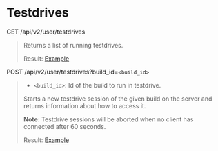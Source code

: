 # Testdrives

GET /api/v2/user/testdrives
>
>Returns a list of running testdrives.
>
>Result: [Example](testdrives.xml)

POST /api/v2/user/testdrives?build_id=`<build_id>`
>* `<build_id>`: Id of the build to run in testdrive.
>
>Starts a new testdrive session of the given build on the server and returns information about how to access it.
>
>__Note:__ Testdrive sessions will be aborted when no client has connected after 60 seconds.
>
>Result: [Example](testdrive.xml)
